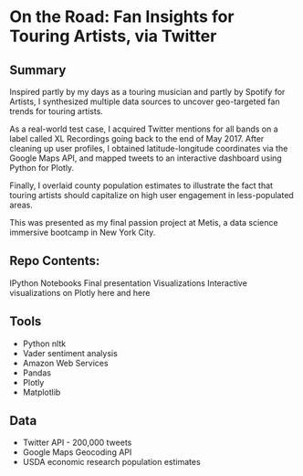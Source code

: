 # On the Road: Fan Insights for Touring Artists, via Twitter

## Summary

Inspired partly by my days as a touring musician and partly by Spotify for Artists, I synthesized multiple data sources to uncover geo-targeted fan trends for touring artists. 

As a real-world test case, I acquired Twitter mentions for all bands on a label called XL Recordings going back to the end of May 2017.  After cleaning up user profiles, I obtained latitude-longitude coordinates via the Google Maps API, and mapped tweets to an interactive dashboard using Python for Plotly. 

Finally, I overlaid county population estimates to illustrate the fact that touring artists should capitalize on high user engagement in less-populated areas. 

This was presented as my final passion project at Metis, a data science immersive bootcamp in New York City. 

## Repo Contents:

IPython Notebooks 
Final presentation
Visualizations
Interactive visualizations on Plotly here and here

## Tools

- Python nltk
- Vader sentiment analysis
- Amazon Web Services
- Pandas
- Plotly
- Matplotlib

## Data 

- Twitter API - 200,000 tweets
- Google Maps Geocoding API
- USDA economic research population estimates

